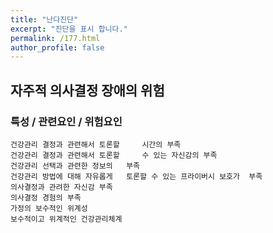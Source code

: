 ```yaml
---
title: "난다진단"
excerpt: "진단을 표시 합니다."
permalink: /177.html
author_profile: false
---
```

## 자주적 의사결정 장애의 위험



### 특성 / 관련요인 / 위험요인

>   

    건강관리 결정과 관련해서 토론할     시간의 부족
    건강관리 결정과 관련해서 토론할     수 있는 자신감의 부족
    건강관리 선택과 관련한 정보의   부족
    건강관리 방법에 대해 자유롭게   토론할 수 있는 프라이버시 보호가  부족
    의사결정과 관려한 자신감 부족
    의사결정 경험의 부족
    가정의 보수적인 위계성
    보수적이고 위계적인 건강관리체계
